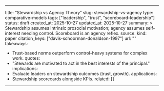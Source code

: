
---
title: "Stewardship vs Agency Theory"
slug: stewardship-vs-agency
type: comparative-models
tags: ["leadership", "trust", "scoreboard-leadership"]
status: draft
created_at: 2025-10-27
updated_at: 2025-10-27
summary: >
  Stewardship assumes intrinsic prosocial motivation; agency assumes self-interest needing control. Scoreboard is an agency reflex.
source:
  kind: paper
  citation_keys: ["davis-schoorman-donaldson-1997"]
  url: ""
takeaways:
  - Trust-based norms outperform control-heavy systems for complex work.
quotes:
  - "Stewards are motivated to act in the best interests of the principal."
implications:
  - Evaluate leaders on stewardship outcomes (trust, growth).
applications:
  - Stewardship scorecards alongside KPIs.
related: []
---
